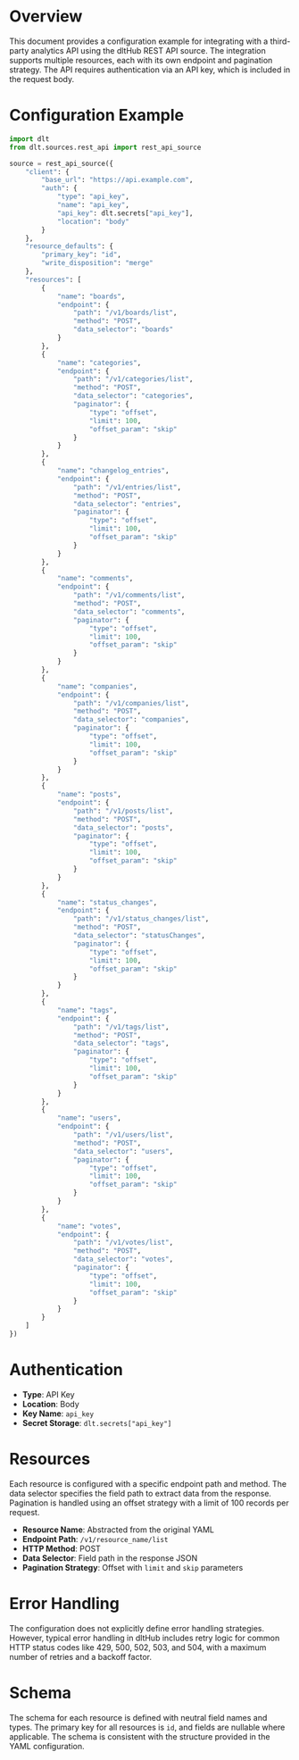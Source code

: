 # Overview

This document provides a configuration example for integrating with a third-party analytics API using the dltHub REST API source. The integration supports multiple resources, each with its own endpoint and pagination strategy. The API requires authentication via an API key, which is included in the request body.

# Configuration Example

```python
import dlt
from dlt.sources.rest_api import rest_api_source

source = rest_api_source({
    "client": {
        "base_url": "https://api.example.com",
        "auth": {
            "type": "api_key",
            "name": "api_key",
            "api_key": dlt.secrets["api_key"],
            "location": "body"
        }
    },
    "resource_defaults": {
        "primary_key": "id",
        "write_disposition": "merge"
    },
    "resources": [
        {
            "name": "boards",
            "endpoint": {
                "path": "/v1/boards/list",
                "method": "POST",
                "data_selector": "boards"
            }
        },
        {
            "name": "categories",
            "endpoint": {
                "path": "/v1/categories/list",
                "method": "POST",
                "data_selector": "categories",
                "paginator": {
                    "type": "offset",
                    "limit": 100,
                    "offset_param": "skip"
                }
            }
        },
        {
            "name": "changelog_entries",
            "endpoint": {
                "path": "/v1/entries/list",
                "method": "POST",
                "data_selector": "entries",
                "paginator": {
                    "type": "offset",
                    "limit": 100,
                    "offset_param": "skip"
                }
            }
        },
        {
            "name": "comments",
            "endpoint": {
                "path": "/v1/comments/list",
                "method": "POST",
                "data_selector": "comments",
                "paginator": {
                    "type": "offset",
                    "limit": 100,
                    "offset_param": "skip"
                }
            }
        },
        {
            "name": "companies",
            "endpoint": {
                "path": "/v1/companies/list",
                "method": "POST",
                "data_selector": "companies",
                "paginator": {
                    "type": "offset",
                    "limit": 100,
                    "offset_param": "skip"
                }
            }
        },
        {
            "name": "posts",
            "endpoint": {
                "path": "/v1/posts/list",
                "method": "POST",
                "data_selector": "posts",
                "paginator": {
                    "type": "offset",
                    "limit": 100,
                    "offset_param": "skip"
                }
            }
        },
        {
            "name": "status_changes",
            "endpoint": {
                "path": "/v1/status_changes/list",
                "method": "POST",
                "data_selector": "statusChanges",
                "paginator": {
                    "type": "offset",
                    "limit": 100,
                    "offset_param": "skip"
                }
            }
        },
        {
            "name": "tags",
            "endpoint": {
                "path": "/v1/tags/list",
                "method": "POST",
                "data_selector": "tags",
                "paginator": {
                    "type": "offset",
                    "limit": 100,
                    "offset_param": "skip"
                }
            }
        },
        {
            "name": "users",
            "endpoint": {
                "path": "/v1/users/list",
                "method": "POST",
                "data_selector": "users",
                "paginator": {
                    "type": "offset",
                    "limit": 100,
                    "offset_param": "skip"
                }
            }
        },
        {
            "name": "votes",
            "endpoint": {
                "path": "/v1/votes/list",
                "method": "POST",
                "data_selector": "votes",
                "paginator": {
                    "type": "offset",
                    "limit": 100,
                    "offset_param": "skip"
                }
            }
        }
    ]
})
```

# Authentication

- **Type**: API Key
- **Location**: Body
- **Key Name**: `api_key`
- **Secret Storage**: `dlt.secrets["api_key"]`

# Resources

Each resource is configured with a specific endpoint path and method. The data selector specifies the field path to extract data from the response. Pagination is handled using an offset strategy with a limit of 100 records per request.

- **Resource Name**: Abstracted from the original YAML
- **Endpoint Path**: `/v1/resource_name/list`
- **HTTP Method**: POST
- **Data Selector**: Field path in the response JSON
- **Pagination Strategy**: Offset with `limit` and `skip` parameters

# Error Handling

The configuration does not explicitly define error handling strategies. However, typical error handling in dltHub includes retry logic for common HTTP status codes like 429, 500, 502, 503, and 504, with a maximum number of retries and a backoff factor.

# Schema

The schema for each resource is defined with neutral field names and types. The primary key for all resources is `id`, and fields are nullable where applicable. The schema is consistent with the structure provided in the YAML configuration.